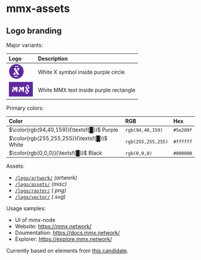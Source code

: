 ﻿# mmx-assets

## Logo branding

Major variants:

| Logo | Description |
| :--- | :--- |
| ![Logo circle color](/logo/raster/logo_circle_color_cy40.png "Logo circle color") | White X symbol inside purple circle |
| ![Logo text rectangle color](/logo/raster/logo_text_color_cx64x39_rectangle.png "Logo text rectangle color") | White MMX text inside purple rectangle |

Primary colors:

| Color | RGB | Hex |
| :--- | :--- | :--- |
| $\color{rgb(94,40,159)}{\textsf{█}}$ Purple | `rgb(94,40,159)` | `#5e289f` |
| $\color{rgb(255,255,255)}{\textsf{█}}$ White | `rgb(255,255,255)` | `#ffffff` |
| $\color{rgb(0,0,0)}{\textsf{█}}$ Black | `rgb(0,0,0)` | `#000000` |

Assets:
- [`/logo/artwork/`](/logo/artwork/) _(artwork)_
- [`/logo/assets/`](/logo/assets/) _(misc)_
- [`/logo/raster/`](/logo/raster/) _(.png)_
- [`/logo/vector/`](/logo/vector/) _(.svg)_

Usage samples:
- UI of mmx-node
- Website: https://mmx.network/
- Doumentation: https://docs.mmx.network/
- Explorer: https://explore.mmx.network/

Currently based on elements from [this candidate](./logo/voidxno-v2-rev10/).
